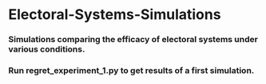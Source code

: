 # Electoral-Systems-Simulations
### Simulations comparing the efficacy of electoral systems under various conditions.

### Run regret_experiment_1.py to get results of a first simulation.
